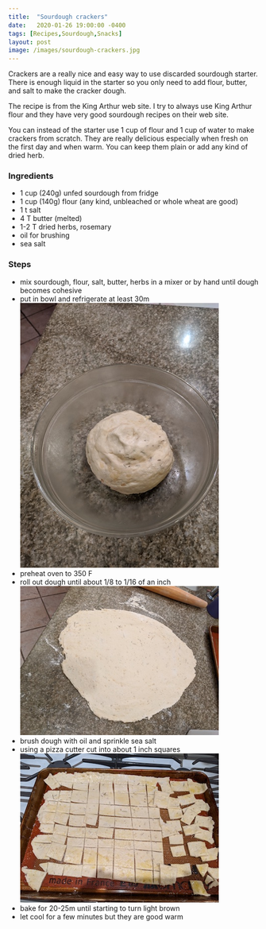 ```yaml
---
title:  "Sourdough crackers"
date:   2020-01-26 19:00:00 -0400
tags: [Recipes,Sourdough,Snacks]
layout: post
image: /images/sourdough-crackers.jpg
---
```

Crackers are a really nice and easy way to use discarded sourdough
starter.  There is enough liquid in the starter so you only need
to add flour, butter, and salt to make the cracker dough.

The recipe is from the King Arthur web site.  I try to always use
King Arthur flour and they have very good sourdough recipes on their
web site.

You can instead of the starter use 1 cup of flour and 1 cup of water
to make crackers from scratch.  They are really delicious especially
when fresh on the first day and when warm.  You can keep them plain or add any kind of dried herb.

### Ingredients
- 1 cup (240g) unfed sourdough from fridge
- 1 cup (140g) flour (any kind, unbleached or whole wheat are good)
- 1 t salt
- 4 T butter (melted)
- 1-2 T dried herbs, rosemary
- oil for brushing
- sea salt

### Steps
- mix sourdough, flour, salt, butter, herbs in a mixer or by hand until dough becomes cohesive
- put in bowl and refrigerate at least 30m
![dough](/images/sourdough-crackers-1.jpg)
- preheat oven to 350 F
- roll out dough until about 1/8 to 1/16 of an inch
![rolled out dough](/images/sourdough-crackers-2.jpg)
- brush dough with oil and sprinkle sea salt
- using a pizza cutter cut into about 1 inch squares
![crackers cut into squares](/images/sourdough-crackers-3.jpg)
- bake for 20-25m until starting to turn light brown
- let cool for a few minutes but they are good warm
